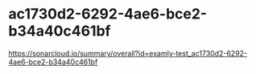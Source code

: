 # ac1730d2-6292-4ae6-bce2-b34a40c461bf
https://sonarcloud.io/summary/overall?id=examly-test_ac1730d2-6292-4ae6-bce2-b34a40c461bf
